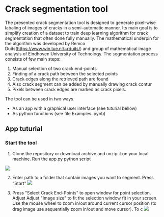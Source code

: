 # Crack segmentation tool

The presented crack segmentation tool is designed to generate pixel-wise labaling of images of cracks in a semi-automatic manner. Its main goal is to simplify creation of a dataset to train deep learning algorithm for crack segmentation that often done fully manually. The mathematical underpin for the algorithm was developed by Remco Duits(https://www.win.tue.nl/~rduits/) and group of mathematical image analysis of Eindhoven University of Technology.
The segmentation process consists of few main steps:
1. Manual selection of two crack end-points
2. Finding of a crack path between the selected points
3. Crack edges along the retrieved path are found
4. Also crack segment can be added by manually drawing crack contur
5. Pixels between crack edges are marked as crack pixels.

The tool can be used in two ways. 
 - As an app with a graphical user interface (see tuturial bellow)
 - As python functions (see file Examples.ipynb)

## App tuturial

### Start the tool
1. Clone the repository or download archive and unzip it on your local machine. Run the app.py python script

![](https://github.com/akomp22/crack-segmentation-tool/blob/main/video/Recording%202023-02-14%20at%2012.20.46.gif)

2. Enter path to a folder that contain images you want to segment. Press "Start"
![]([https://github.com/akomp22/crack-segmentation-tool/blob/main/video/Recording%202023-02-14%20at%2012.20.46.gif](https://github.com/akomp22/crack-segmentation-tool/blob/main/video/Recording%202023-02-14%20at%2013.11.57.gif))

3. Press "Select Crack End-Points" to open window for point selection. Adjust Adjust "Image size" to fit the selection window fit in your screen. Use the mouse wheel to zoom in/out around current cursor position (to drag image use sequentially zoom in/out and move cursor). To c
![](https://github.com/akomp22/crack-segmentation-tool/blob/main/video/Recording%202023-02-14%20at%2013.36.56.gif)
